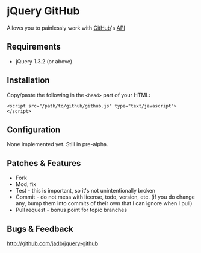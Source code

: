 # jQuery GitHub

Allows you to painlessly work with [GitHub][1]'s [API][2]

## Requirements

* jQuery 1.3.2 (or above)

## Installation

Copy/paste the following in the `<head>` part of your HTML:

	<script src="/path/to/github/github.js" type="text/javascript"></script>
   <script type="text/javascript" charset="utf-8">
      $(document).ready(function() {
         $('ol#list-id').github({user:'defunkt'});
      });
   </script>

## Configuration

None implemented yet. Still in pre-alpha.

## Patches & Features

* Fork
* Mod, fix
* Test - this is important, so it's not unintentionally broken
* Commit - do not mess with license, todo, version, etc. (if you do change any, bump them into commits of their own that I can ignore when I pull)
* Pull request - bonus point for topic branches

## Bugs & Feedback

http://github.com/jadb/jquery-github

[1]: http://github.com
[2]: http://develop.github.com